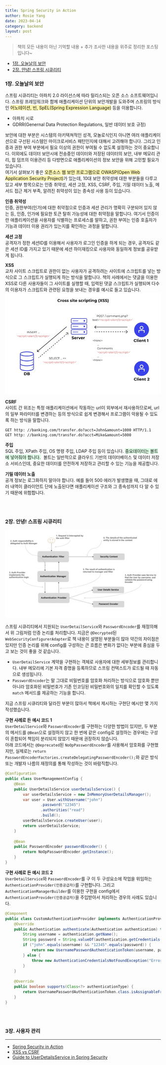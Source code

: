 ```yaml
---
title: Spring Security in Action
author: Rosie Yang
date: 2023-04-14
category: backend
layout: post
---
```


> 책의 모든 내용이 아닌 기억할 내용 + 추가 조사한 내용을 위주로 정리한 포스팅입니다~

+ [1장. 오늘날의 보안](/backend/2023/04/14/Spring.html#1장-오늘날의-보안)
+ [2장. 안녕! 스프링 시큐리티](/backend/2023/04/14/Spring.html#2장-안녕-스프링-시큐리티)

### 1장. 오늘날의 보안
스프링 시큐리티는 아파치 2.0 라이선스에 따라 릴리스되는 오픈 소스 소프트웨어입니다. 스프링 프레임워크와 함께 애플리케이션 단위의 보안개발을 도와주며 스프링의 방식인 <span style="background-color:#fff5b1">어노테이션, 빈, SpEL(Spring Expression Language)</span> 등을 이용합니다.
+ 아파치 시로
+ GDRR(Genernal Data Protection Regulations, 일반 데이터 보호 규정)

보안에 대한 부분은 시스템의 아키텍쳐적인 성격, 모놀로식인지 아니면 여러 애플리케이션으로 구선된 시스템인 마이크로서비스 패턴인지에 대해서 고려해야 합니다. 그리고 인증과 권한 부여 부분에서 필요 이상의 권한이 부여될 수 없도록 설정하는 것이 중요합니다. 이외에도 데이터 보안시에 전송중인 데이터와 저장된 데이터의 보안, 내부 메모리 관리, 힙 덤프의 이용관리 등 다방면으로 애플리케이션의 정보 보안을 위해 고민할 필요가 있습니다.  
여기서 살펴보기 좋은 <span style="background-color:#fff5b1">오픈소스 웹 보안 프로그램으로 OWASP(Open Web Application Security Project)</span>가 있는데, 10대 보안 취약성에 대한 부분들을 다루고 있고 세부 항목으로는 인증 취약성, 세션 고정, XSS, CSRF, 주입, 기밀 데이터 노출, 메서드 접근 제거 부족, 알려진 취약성이 있는 종속성 사용 등이 있습니다.  

**인증 취약성**   
인증, 권한부여(인가)에 대한 취약점으로 인증과 세션 관리가 명확히 구분되어 있지 않는 등, 인증, 인가에 필요한 토큰 탈취 가능성에 대한 취약점을 말합니다. 여기서 인증이란 애플리케이션을 사용자를 식별하는 프로세스를 말하고, 권한 부여는 인증 호출자가 기능과 데이터 이용 권리가 있는지를 확인하는 과정을 말합니다.  

**세션 고정**  
공격자가 정한 세션ID를 이용해서 사용자가 로그인 인증을 하게 되는 경우, 공격자도 같은 세션 ID를 가지고 있기 때문에 세션 하이재킹으로 사용자와 동일하게 정보를 공유받게 됩니다.  

**XSS**  
교차 사이트 스크립트로 권한이 없는 사용자가 공격하려는 사이트에 스크립트를 넣는 방식으로 그 스크립트가 실행되게 하는 방식을 말합니다. 책의 사례에서는 댓글을 이용한 XSS로 다른 사용자들이 그 사이트를 실행할 때, 입력된 댓글 스크립트가 실행되며 다수의 이용자가 스크립트와 관련된 요청을 보내는 경우를 예시로 들고 있습니다.  
![632b48eb23fdda5e4f22a740_XSS In Action.jpg](/assets/gitbook/post_images/spring/632b48eb23fdda5e4f22a740_XSS%20In%20Action.jpg)

**CSRF**  
사이트 간 위조는 특정 애플리케이션에서 작동하는 url이 외부에서 재사용하므로써, url의 일부 파라미터를 변경하는 등의 방식으로 쉽게 변경해서 프로그램이 악용될 수 있도록 하는 방식을 말합니다.  
```
GET http: //banking.com/transfer.do?acct=John&amount=1000 HTTP/1.1
GET http: //banking.com/transfer.do?acct=Mike&amount=5000
```

**주입**  
SQL 주입, XPath 주입, OS 명령 주입, LDAP 주입 등이 있습니다. <span style="background-color:#DCFFE4; margin-right:5px">중요데이터는 볼트에 넣어줘야 합니다.</span> 볼트는 일반적으로 클라우드 기반의 데이터베이스 및 데이터 저장소 서비스인데, 중요한 데이터를 안전하게 저장하고 관리할 수 있는 기능을 제공합니다.  

**기밀 데이터 노출**  
공개 정보는 로그화하지 말아야 합니다. 예를 들어 500 에러가 발생했을 때, 그대로 에러 내역이 클라이언트 단에 노출된다면 애플리케이션 구조와 그 종속성까지 다 알 수 있기 때문에 위험합니다.  

<br><br>

### 2장. 안녕! 스프링 시큐리티

![Spring-Security-Architecture-1024x576.jpg](/assets/gitbook/post_images/spring/Spring-Security-Architecture-1024x576.jpg)

스프링 시큐리티에서 지원되는 ```UserDetailService```와 ```PasswordEncoder```를 재정의해서 위 그림처럼 인증 논리를 처리합니다. 지금은 ```@Decrypted```된 ```WebSecurityConfigurerAdapter```로 책 내용이 설명된 부분들이 많아 약간의 차이점은 있지만 인증 논리를 위해 config를 구성하는 큰 흐름은 변화가 없다는 부분에 중심을 두고 보는 것이 좋을 것 같습니다.  
+ ```UserDetailService``` 계약을 구현하는 객체로 사용자에 대한 세부정보를 관리합니다. 내부 메모리에 기본 자격 증명을 등록하므로 스프링 컨텍스트가 로드될 때 자동으로 생성됩니다.    
+ ```PasswordEncoder```는 말 그대로 비밀번호를 암호화 처리하는 방식으로 암호화 뿐만 아니라 암호화된 비밀번호가 기존 인코딩된 비밀번호와의 일치를 확인할 수 있도록 ```match``` 메서드를 제공하는 기능을 합니다.

지금 스프링 시큐리티와 달라진 부분이 많아서 책에서 제시하는 구현단 예시만 몇 가지 작성했습니다.

**구현 사례로 든 예시 코드 1**  
```UserDetailService```와 ```PasswordEncoder```를 구현하는 다양한 방법이 있지만, 두 부분의 메서드를 ```@Bean```으로 설정하지 않고 한 번에 같은 config로 설정하는 경우에는 구성이 혼합되어 책임이 분리되지 않았기 때문에 권장하지 않습니다.  
아래 코드에서는 ```@Deprecated```된 ```NoOpPasswordEncoder```를 사용해서 암호화를 구현했지만, 실제로는  ```return PasswordEncoderFactories.createDelegatingPasswordEncoder();```와 같은 방식 또는 개발자 나름의 재정의를 통해 작성하는 것이 바람직합니다.  
```java
@Configuration
public class UserManagementConfig {
    @Bean
    public UserDetailsService userDetailsService() {
        var userDetailsService = new InMemoryUserDetailsManager();
        var user = User.withUsername("john")
                .password("12345")
                .authorities("read")
                .build();
        userDetailsService.createUser(user);
        return userDetailsService;
    }

    @Bean
    public PasswordEncoder passwordEncoder() {
        return NoOpPasswordEncoder.getInstance();
    }
}
```

**구현 사례로 든 예시 코드 2**  
```UserDetailService```와 ```PasswordEncoder```를 구 이 두 구성요소에 작업을 위임하는 ```AuthenticationProvider(인증공급자)```를 구현합니다. 그리고 ```AuthenticationManagerBuilder```를 이용한 구현을 config에서 ```AuthenticationProvider(인증공급자)```을 주입받아서 처리하는 경우의 사례도 있습니다.
```java
@Component
public class CustomAuthenticationProvider implements AuthenticationProvider {
    @Override
    public Authentication authenticate(Authentication authentication) throws AuthenticationException {
        String username = authentication.getName();
        String password = String.valueOf(authentication.getCredentials());
        if ("john".equals(username) && "12345".equals(password)) {
            return new UsernamePasswordAuthenticationToken(username, password, Arrays.asList());
        } else {
            throw new AuthenticationCredentialsNotFoundException("Error!");
        }
    }

    @Override
    public boolean supports(Class<?> authenticationType) {
        return UsernamePasswordAuthenticationToken.class.isAssignableFrom(authenticationType);
    }
}
```

<br><br>

### 3장. 사용자 관리

****
+ [Spring Security in Action](https://github.com/spring-projects/spring-security/)  
+ [XSS vs CSRF](https://www.wallarm.com/what/what-is-the-difference-between-csrf-and-xss)  
+ [Guide to UserDetailsService in Spring Security](https://howtodoinjava.com/spring-security/inmemory-jdbc-userdetails-service/)  

<div style="padding:3px; margin:200px 0;"></div>   




